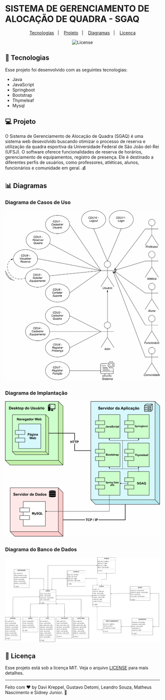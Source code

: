 # SISTEMA DE GERENCIAMENTO DE ALOCAÇÃO DE QUADRA - SGAQ

<p align="center">
  <a href="#-tecnologias">Tecnologias</a>&nbsp;&nbsp;&nbsp;|&nbsp;&nbsp;&nbsp;
  <a href="#-projeto">Projeto</a>&nbsp;&nbsp;&nbsp;|&nbsp;&nbsp;&nbsp;
  <a href="#-diagramas">Diagramas</a>&nbsp;&nbsp;&nbsp;|&nbsp;&nbsp;&nbsp;
  <a href="#memo-licença">Licença</a>
</p>

<p align="center">
   <img alt="License" src="https://img.shields.io/static/v1?label=license&message=MIT&color=49AA26&labelColor=000000">
</p>


## 🚀 Tecnologias

Esse projeto foi desenvolvido com as seguintes tecnologias:

- Java
- JavaScript
- Springboot
- Bootstrap
- Thymeleaf
- Mysql

## 💻 Projeto

O Sistema de Gerenciamento de Alocação de Quadra (SGAQ) é uma sistema web desevolvido buscando otimizar o processo de reserva e utilização da quadra esportiva da Universidade Federal de São João del-Rei (UFSJ). O software oferece funcionalidades de reserva de horários, gerenciamento de equipamentos, registro de presença. Ele é destinado a diferentes perfis de usuários, como professores, atléticas, alunos, funcionários e comunidade em geral. 💰

## 📊 Diagramas

### Diagrama de Casos de Uso

![Diagrama de Casos de Uso](https://github.com/sidjr2/SGAQ---ODS/blob/master/Diagramas/1%20-%20Diagrama%20casos%20de%20uso.jpg)

##

### Diagrama de Implantação

![Diagrama de Implantação](https://github.com/sidjr2/SGAQ---ODS/blob/master/Diagramas/2%20-%20Diagrama%20de%20implantação.jpg)

##

### Diagrama do Banco de Dados

![Diagrama do Banco de Dados](https://github.com/sidjr2/SGAQ---ODS/blob/master/Diagramas/3%20-%20Diagrama%20do%20banco%20de%20dados.png)

##


## :memo: Licença

Esse projeto está sob a licença MIT. Veja o arquivo [LICENSE](.github/LICENSE.md) para mais detalhes.

---

Feito com ♥ by Davi Kreppel, Gustavo Detomi, Leandro Souza, Matheus Nascimento e Sidney Junior. :wave:
